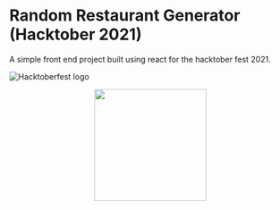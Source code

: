 # Random Restaurant Generator (Hacktober 2021)

A simple front end project built using react for the hacktober fest 2021.

![Hacktoberfest logo](/submissions/1902009/track1/public/hacktober.svg)

<div align = "center">
<img src="/submissions/1902009/track1//public/gdsc-cgc.jpeg" height="200px" />
</div>
